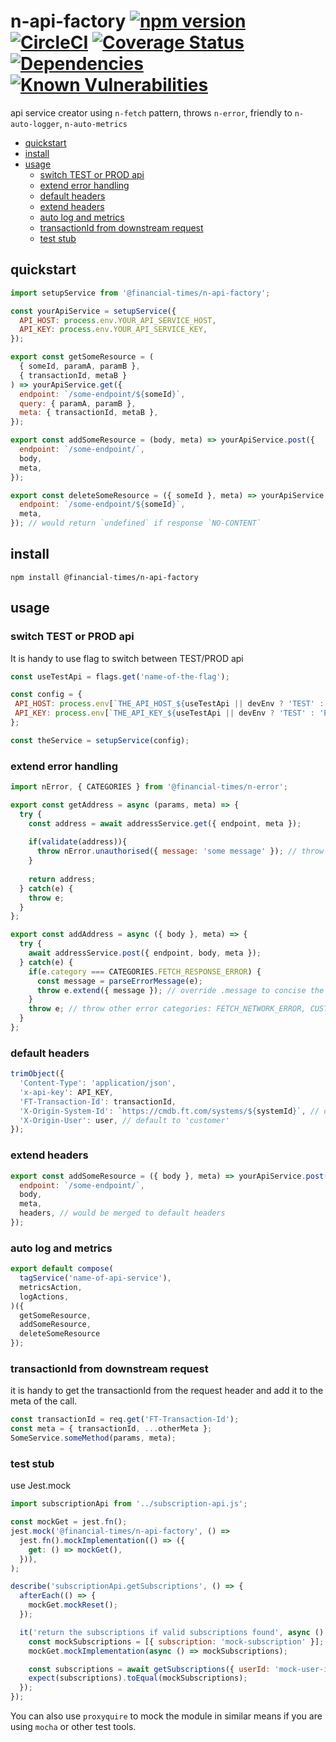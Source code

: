 # n-api-factory [![npm version](https://badge.fury.io/js/%40financial-times%2Fn-api-factory.svg)](https://badge.fury.io/js/%40financial-times%2Fn-api-factory) [![CircleCI](https://circleci.com/gh/Financial-Times/n-api-factory.svg?style=shield)](https://circleci.com/gh/Financial-Times/workflows/n-api-factory) [![Coverage Status](https://coveralls.io/repos/github/Financial-Times/n-api-factory/badge.svg?branch=master)](https://coveralls.io/github/Financial-Times/n-api-factory?branch=master) [![Dependencies](https://david-dm.org/Financial-Times/n-api-factory.svg)](https://david-dm.org/Financial-Times/n-api-factory) [![Known Vulnerabilities](https://snyk.io/test/github/Financial-Times/n-api-factory/badge.svg)](https://snyk.io/test/github/Financial-Times/n-api-factory)

api service creator using `n-fetch` pattern, throws `n-error`, friendly to `n-auto-logger`, `n-auto-metrics` 

- [quickstart](#quickstart)
- [install](#install)
- [usage](#usage)
  * [switch TEST or PROD api](#switch-test-or-prod-api)
  * [extend error handling](#extend-error-handling)
  * [default headers](#default-headers)
  * [extend headers](#extend-headers)
  * [auto log and metrics](#auto-log-and-metrics)
  * [transactionId from downstream request](#transactionid-from-downstream-request)
  * [test stub](#test-stub)

## quickstart

```js
import setupService from '@financial-times/n-api-factory';

const yourApiService = setupService({
  API_HOST: process.env.YOUR_API_SERVICE_HOST,
  API_KEY: process.env.YOUR_API_SERVICE_KEY,
});

export const getSomeResource = (
  { someId, paramA, paramB }, 
  { transactionId, metaB }
) => yourApiService.get({
  endpoint: `/some-endpoint/${someId}`,
  query: { paramA, paramB },
  meta: { transactionId, metaB },
});

export const addSomeResource = (body, meta) => yourApiService.post({
  endpoint: `/some-endpoint/`,
  body,
  meta,
});

export const deleteSomeResource = ({ someId }, meta) => yourApiService.delete({
  endpoint: `/some-endpoint/${someId}`,
  meta,
}); // would return `undefined` if response `NO-CONTENT`
```

## install
```shell
npm install @financial-times/n-api-factory
```

## usage

### switch TEST or PROD api

It is handy to use flag to switch between TEST/PROD api

```js
const useTestApi = flags.get('name-of-the-flag');

const config = {
 API_HOST: process.env[`THE_API_HOST_${useTestApi || devEnv ? 'TEST' : 'PROD'}`],
 API_KEY: process.env[`THE_API_KEY_${useTestApi || devEnv ? 'TEST' : 'PROD'}`],
};

const theService = setupService(config);
```

### extend error handling
```js
import nError, { CATEGORIES } from '@financial-times/n-error';

export const getAddress = async (params, meta) => {
  try {
    const address = await addressService.get({ endpoint, meta });
    
    if(validate(address)){
      throw nError.unauthorised({ message: 'some message' }); // throw an nError of CUSTOM_ERROR category
    }
    
    return address;
  } catch(e) {
    throw e;
  }
};

export const addAddress = async ({ body }, meta) => {
  try {
    await addressService.post({ endpoint, body, meta });
  } catch(e) {
    if(e.category === CATEGORIES.FETCH_RESPONSE_ERROR) {
      const message = parseErrorMessage(e);
      throw e.extend({ message }); // override .message to concise the log in this example
    }
    throw e; // throw other error categories: FETCH_NETWORK_ERROR, CUSTOM_ERROR, SYSTEM_ERROR
  }
};
```

### default headers
```js
trimObject({
  'Content-Type': 'application/json',
  'x-api-key': API_KEY,
  'FT-Transaction-Id': transactionId,
  'X-Origin-System-Id': `https://cmdb.ft.com/systems/${systemId}`, // default to process.env.SYSTEM_CODE
  'X-Origin-User': user, // default to 'customer'
});
```

### extend headers
```js
export const addSomeResource = ({ body }, meta) => yourApiService.post({
  endpoint: `/some-endpoint/`,
  body,
  meta,
  headers, // would be merged to default headers
});
```

### auto log and metrics
```js
export default compose(
  tagService('name-of-api-service'),
  metricsAction,
  logActions,
)({
  getSomeResource,
  addSomeResource,
  deleteSomeResource
});
```

### transactionId from downstream request
it is handy to get the transactionId from the request header and add it to the meta of the call.
```js
const transactionId = req.get('FT-Transaction-Id');
const meta = { transactionId, ...otherMeta };
SomeService.someMethod(params, meta);
```

### test stub

use Jest.mock

```js
import subscriptionApi from '../subscription-api.js';

const mockGet = jest.fn();
jest.mock('@financial-times/n-api-factory', () =>
  jest.fn().mockImplementation(() => ({
    get: () => mockGet(),
  })),
);

describe('subscriptionApi.getSubscriptions', () => {
  afterEach(() => {
    mockGet.mockReset();
  });

  it('return the subscriptions if valid subscriptions found', async () => {
    const mockSubscriptions = [{ subscription: 'mock-subscription' }];
    mockGet.mockImplementation(async () => mockSubscriptions);

    const subscriptions = await getSubscriptions({ userId: 'mock-user-id' });
    expect(subscriptions).toEqual(mockSubscriptions);
  });
});
```

You can also use `proxyquire` to mock the module in similar means if you are using `mocha` or other test tools.
